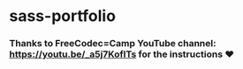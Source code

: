 # sass-portfolio
### Thanks to FreeCodec=Camp YouTube channel: https://youtu.be/_a5j7KoflTs for the instructions ♥ 
 
